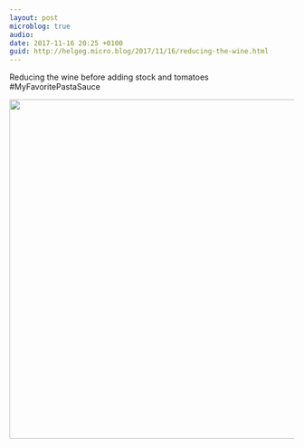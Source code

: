 ```yaml
---
layout: post
microblog: true
audio: 
date: 2017-11-16 20:25 +0100
guid: http://helgeg.micro.blog/2017/11/16/reducing-the-wine.html
---
```

Reducing the wine before adding stock and tomatoes #MyFavoritePastaSauce

<img src="http://helgeg.micro.blog/uploads/2018/953226e638.jpg" width="600" height="600" />
